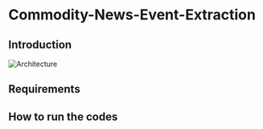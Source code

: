 # Commodity-News-Event-Extraction

## Introduction
![Architecture](architecture_without_polaritymodality.jpg)

## Requirements

## How to run the codes
